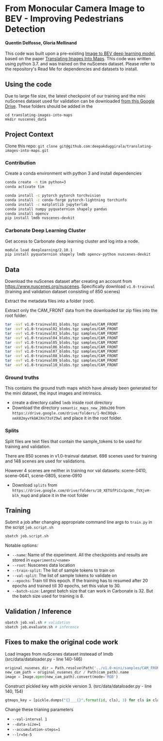 # From Monocular Camera Image to BEV - Improving Pedestrians Detection
#### Quentin Delfosse, Gloria Mellinand

This code was built upon a pre-existing [Image to BEV deep learning model](https://github.com/avishkarsaha/translating-images-into-maps/), based on the paper [Translating Images Into Maps](https://arxiv.org/abs/2110.00966). 
This code was written using python 3.7. and was trained on the nuScenes dataset.
Please refer to the repository's Read Me for dependencies and datasets to install.

## Using the code
Due to large file size, the latest checkpoint of our training and the mini nuScenes dataset used for validation can be downloaded [from this Google Drive](https://drive.google.com/drive/folders/0ALp6UvHAP1hAUk9PVA). These folders should be added in the 

```
cd translating-images-into-maps
mkdir nuscenes_data
```

## Project Context

Clone this repo: `git clone git@github.com:deepakduggirala/translating-images-into-maps.git`

### Contribution

Create a conda environment with python 3 and install dependencies

```bash
conda create -n tim python=3
conda activate tim

conda install -c pytorch pytorch torchvision
conda install -c conda-forge pytorch-lightning torchinfo
conda install -c matplotlib jupyterlab
conda install numpy pyquaternion shapely pandas
conda install opencv
pip install lmdb nuscenes-devkit
```

### Carbonate Deep Learning Cluster

Get access to Carbonate deep learning cluster and log into a node.

```bash
module load deeplearning/2.10.1
pip install pyquaternion shapely lmdb opencv-python nuscenes-devkit
```

## Data

Download the nuScenes dataset after creating an account from https://www.nuscenes.org/nuscenes. Specifically download `v1.0-trainval` (training and validation dataset consisting of 850 scenes)

Extract the metadata files into a folder (root).

Extract only the CAM_FRONT data from the downloaded tar zip files into the root folder.
```bash
tar -xvf v1.0-trainval01_blobs.tgz samples/CAM_FRONT
tar -xvf v1.0-trainval02_blobs.tgz samples/CAM_FRONT
tar -xvf v1.0-trainval03_blobs.tgz samples/CAM_FRONT
tar -xvf v1.0-trainval04_blobs.tgz samples/CAM_FRONT
tar -xvf v1.0-trainval05_blobs.tgz samples/CAM_FRONT
tar -xvf v1.0-trainval06_blobs.tgz samples/CAM_FRONT
tar -xvf v1.0-trainval07_blobs.tgz samples/CAM_FRONT
tar -xvf v1.0-trainval08_blobs.tgz samples/CAM_FRONT
tar -xvf v1.0-trainval09_blobs.tgz samples/CAM_FRONT
tar -xvf v1.0-trainval10_blobs.tgz samples/CAM_FRONT
```

### Ground truths

This contains the ground truth maps which have already been generated for
the mini dataset, the input images and intrinsics.

- create a directory called `lmdb` inside root directory
- Download the directory `semantic_maps_new_200x200` from `https://drive.google.com/drive/folders/1-NnCOQqk-nmX82myvYkbKJXn73sFZ9wl` and place it in the root folder.

### Splits
Split files are text files that contain the sample_tokens to be used for training and validation.

There are 850 scenes in v1.0-trainval datatset. 698 scenes used for training and 148 scenes are used for validations.  

However 4 scenes are neither in training nor val datasets: scene-0410, scene-0641, scene-0805, scene-0910


- Download `splits` from `https://drive.google.com/drive/folders/10_XETGfPiCs1pcWc_fVXjvH-blh_HapQ` and place it in the root folder



## Training
Submit a job after changing appropriate command line args to `train.py` in the script `job.script.sh`

```bash
sbatch job.script.sh
```

Notable options:
- `--name`: Name of the experiment. All the checkpoints and results are stored in `experiments/<name>`
- `--root`: Nuscenes data location
- `--train-split`: The list of sample tokens to train on
- `--val-split`: The list of sample tokens to validate on
- `--epochs`: Train till this epoch. If the training has to resumed after 20 epochs and trained till 30 epochs, set this value to 30.
- `--batch-size`: Largest batch size that can work in Carbonate is 32. But the batch size used for training is 8.

## Validation / Inference
```bash
sbatch job.val.sh # validation
sbatch job.evaluate.sh # inference
```

## Fixes to make the original code work
Load images from nuScenes dataset insteead of lmdb (src/data/dataloader.py - line 140-146)

```python
original_nusenes_dir = Path.resolve(Path('../v1.0-mini/samples/CAM_FRONT'))
new_cam_path = original_nusenes_dir / Path(cam_path).name
image = Image.open(new_cam_path).convert(mode='RGB')
```

Construct pickled key with pickle version 3. (src/data/dataloader.py - line 140, 154)

```python
gtmaps_key = [pickle.dumps("{}___{}".format(id, cls), 3) for cls in classes]
```

Change these trianing parameters
- `--val-interval 1`
- `--data-size=1`
- `--accumulation-steps=1`
- `--lr=5e-5`
